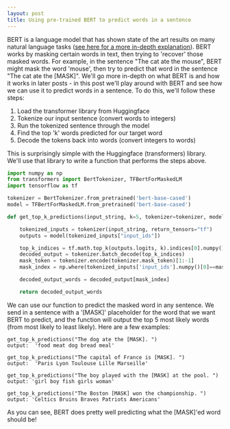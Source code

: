 ```yaml
---
layout: post
title: Using pre-trained BERT to predict words in a sentence
---
```


BERT is a language model that has shown state of the art results on many natural language tasks ([see here for a more in-depth explanation](https://towardsdatascience.com/bert-explained-state-of-the-art-language-model-for-nlp-f8b21a9b6270)). 
BERT works by masking certain words in text, then trying to 'recover' those masked words. 
For example, in the sentence "The cat ate the mouse", BERT might mask the word 'mouse', 
then try to predict that word in the sentence "The cat ate the [MASK]". 
We'll go more in-depth on what BERT is and how it works in later posts - in this post
we'll play around with BERT and see how we can use it to predict words in a sentence. 
To do this, we'll follow these steps:

1. Load the transformer library from Huggingface
2. Tokenize our input sentence (convert words to integers) 
3. Run the tokenized sentence through the model 
4. Find the top 'k' words predicted for our target word 
5. Decode the tokens back into words (convert integers to words) 
     

This is surprisingly simple with the Huggingface (transformers) library.  
We'll use that library to write a function that performs the steps above. 
    
```python 
import numpy as np
from transformers import BertTokenizer, TFBertForMaskedLM
import tensorflow as tf

tokenizer = BertTokenizer.from_pretrained('bert-base-cased')
model = TFBertForMaskedLM.from_pretrained('bert-base-cased')

def get_top_k_predictions(input_string, k=5, tokenizer=tokenizer, model=model) -> str:

    tokenized_inputs = tokenizer(input_string, return_tensors="tf")
    outputs = model(tokenized_inputs["input_ids"])

    top_k_indices = tf.math.top_k(outputs.logits, k).indices[0].numpy()
    decoded_output = tokenizer.batch_decode(top_k_indices)
    mask_token = tokenizer.encode(tokenizer.mask_token)[1:-1]
    mask_index = np.where(tokenized_inputs['input_ids'].numpy()[0]==mask_token)[0][0]

    decoded_output_words = decoded_output[mask_index]

    return decoded_output_words

```

We can use our function to predict the masked word in any sentence.  We 
send in a sentence with a '[MASK]' placeholder for the word that we want BERT to predict, 
and the function will output the top 5 most likely words (from most likely to least likely). 
Here are a few examples:

    get_top_k_predictions("The dog ate the [MASK]. ")
    output:  'food meat dog bread meal'
    
    get_top_k_predictions("The capital of France is [MASK]. ")
    output:  'Paris Lyon Toulouse Lille Marseille'

    get_top_k_predictions("The boy played with the [MASK] at the pool. ")
    output: 'girl boy fish girls woman'
    
    get_top_k_predictions("The Boston [MASK] won the championship. ")
    output: 'Celtics Bruins Braves Patriots Americans'
    
As you can see, BERT does pretty well predicting what the [MASK]'ed word should be!
    